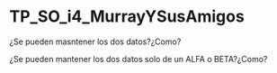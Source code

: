 # TP_SO_i4_MurrayYSusAmigos
¿Se pueden masntener los dos datos?¿Como?


¿Se pueden mantener los dos datos solo de un ALFA o BETA?¿Como?
